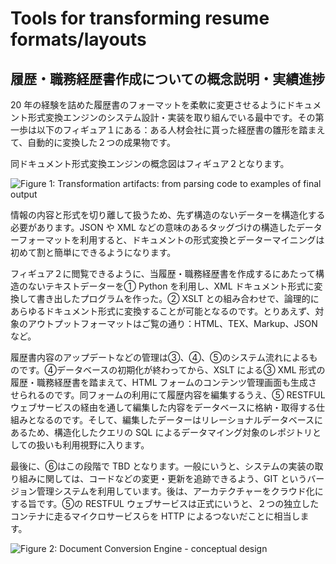 # Tools for transforming resume formats/layouts

## 履歴・職務経歴書作成についての概念説明・実績進捗

20 年の経験を詰めた履歴書のフォーマットを柔軟に変更させるようにドキュメント形式変換エンジンのシステム設計・実装を取り組んでいる最中です。その第一歩は以下のフィギュア１にある：ある人材会社に貰った経歴書の雛形を踏まえて、自動的に変換した２つの成果物です。

同ドキュメント形式変換エンジンの概念図はフィギュア２となります。

![Figure 1: Transformation artifacts: from parsing code to examples of final output](../main/graphics/2022-02-22_15-24.png)


情報の内容と形式を切り離して扱うため、先ず構造のないデーターを構造化する必要があります。JSON や XML などの意味のあるタッグづけの構造したデーターフォーマットを利用すると、ドキュメントの形式変換とデーターマイニングは初めて割と簡単にできるようになります。

フィギュア２に閲覧できるように、当履歴・職務経歴書を作成するにあたって構造のないテキストデーターを① Python を利用し、XML ドキュメント形式に変換して書き出したプログラムを作った。② XSLT との組み合わせで、論理的にあらゆるドキュメント形式に変換することが可能となるのです。とりあえず、対象のアウトプットフォーマットはご覧の通り：HTML、TEX、Markup、JSON など。

履歴書内容のアップデートなどの管理は③、④、⑤のシステム流れによるものです。④データベースの初期化が終わってから、XSLT による③ XML 形式の履歴・職務経歴書を踏まえて、HTML フォームのコンテンツ管理画面も生成させられるのです。同フォームの利用にて履歴内容を編集するうえ、⑤ RESTFUL ウェブサービスの経由を通して編集した内容をデータベースに格納・取得する仕組みとなるのです。そして、編集したデーターはリレーショナルデータベースにあるため、構造化したクエリの SQL によるデータマイング対象のレポジトリとしての扱いも利用視野に入ります。

最後に、⑥はこの段階で TBD となります。一般にいうと、システムの実装の取り組みに関しては、コードなどの変更・更新を追跡できるよう、GIT というバージョン管理システムを利用しています。後は、アーカテクチャーをクラウド化にする旨です。⑤の RESTFUL ウェブサービスは正式にいうと、２つの独立したコンテナに走るマイクロサービスらを HTTP によるつないだことに相当します。

![Figure 2: Document Conversion Engine - conceptual design](../main/graphics/document_management_resume2_600dpi.png)
